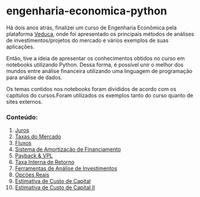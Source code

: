 # engenharia-economica-python

Há dois anos atrás, finalizei um curso de Engenharia Econômica pela plataforma [Veduca](https://play.veduca.org/curso-online-engenharia-economica), onde foi  apresentado os principais métodos de análises de investimentos/projetos do mercado e vários exemplos de suas aplicações.

Então, tive a ideia de apresentar os conhecimentos obtidos no curso em notebooks utilizando Python. Dessa forma, é possível unir o melhor dos mundos entre análise financeira utilizando uma linguagem de programação para análise de dados. 

Os temas contidos nos notebooks foram divididos de acordo com os capítulos do cursos.Foram utilizados os exemplos tanto do curso quanto de sites externos.

### Conteúdo:

 1. [Juros](https://github.com/levisouuza/engenharia-economica-python/blob/master/1.Juros.ipynb)
 2. [Taxas do Mercado](https://github.com/levisouuza/engenharia-economica-python/blob/master/2.%20Taxas%20do%20Mercado.ipynb)
 3. [Fluxos](https://github.com/levisouuza/engenharia-economica-python/blob/master/3.Fluxos.ipynb)
 4. [Sistema de Amortização de Financiamento](https://github.com/levisouuza/engenharia-economica-python/blob/master/4.Sistema%20de%20Amortiza%C3%A7%C3%A3o%20de%20Financiamento.ipynb)
 5. [Payback & VPL](https://github.com/levisouuza/engenharia-economica-python/blob/master/5.Payback%20e%20VPL.ipynb)
 6. [Taxa Interna de Retorno](https://github.com/levisouuza/engenharia-economica-python/blob/master/6.Taxa%20Interna%20de%20Retorno.ipynb)
 7. [Ferramentas de Análise de Investimentos](https://github.com/levisouuza/engenharia-economica-python/blob/master/7.Ferramentas%20de%20Aval.Investimentos.ipynb)
 8. [Opções Reais](https://github.com/levisouuza/engenharia-economica-python/blob/master/8.Op%C3%A7%C3%B5es%20Reais.ipynb)
 9. [Estimativa de Custo de Capital](https://github.com/levisouuza/engenharia-economica-python/blob/master/9.Estimativa%20do%20custo%20de%20capital.ipynb)
 10. [Estimativa de Custo de Capital II](https://github.com/levisouuza/engenharia-economica-python/blob/master/10.Estimativa%20do%20custo%20de%20capital.ipynb)


